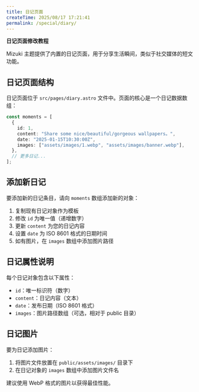 ```yaml
---
title: 日记页面
createTime: 2025/08/17 17:21:41
permalink: /special/diary/
---
```


**日记页面修改教程**

Mizuki 主题提供了内置的日记页面，用于分享生活瞬间，类似于社交媒体的短文功能。

## 日记页面结构

日记页面位于 `src/pages/diary.astro` 文件中。页面的核心是一个日记数据数组：

```typescript
const moments = [
  {
    id: 1,
    content: "Share some nice/beautiful/gorgeous wallpapers。",
    date: "2025-01-15T10:30:00Z",
    images: ["assets/images/1.webp", "assets/images/banner.webp"],
  },
  // 更多日记...
];
```

## 添加新日记

要添加新的日记条目，请向 `moments` 数组添加新的对象：

1. 复制现有日记对象作为模板
2. 修改 `id` 为唯一值（递增数字）
3. 更新 `content` 为您的日记内容
4. 设置 `date` 为 ISO 8601 格式的日期时间
5. 如有图片，在 `images` 数组中添加图片路径

## 日记属性说明

每个日记对象包含以下属性：

- `id`：唯一标识符（数字）
- `content`：日记内容（文本）
- `date`：发布日期（ISO 8601 格式）
- `images`：图片路径数组（可选，相对于 public 目录）

## 日记图片

要为日记添加图片：

1. 将图片文件放置在 `public/assets/images/` 目录下
2. 在日记对象的 `images` 数组中添加图片文件名

建议使用 WebP 格式的图片以获得最佳性能。